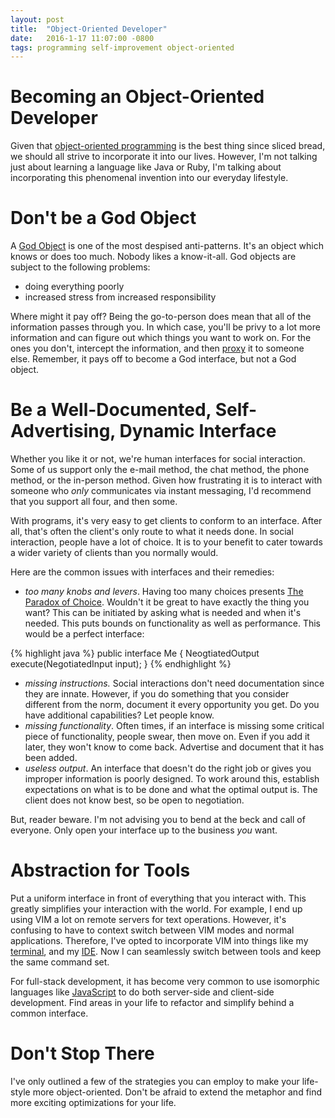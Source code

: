 ```yaml
---
layout: post
title:  "Object-Oriented Developer"
date:   2016-1-17 11:07:00 -0800
tags: programming self-improvement object-oriented
---
```


# Becoming an Object-Oriented Developer
Given that [object-oriented programming](https://en.wikipedia.org/wiki/Object-oriented_programming) is the best thing since sliced bread, 
we should all strive to incorporate it into our lives. However, I'm not talking just about learning a language like Java or Ruby, I'm talking
about incorporating this phenomenal invention into our everyday lifestyle.

# Don't be a God Object
A [God Object](https://en.wikipedia.org/wiki/God_object) is one of the most despised anti-patterns. It's an object which knows or does too much.
Nobody likes a know-it-all. God objects are subject to the following problems: 

- doing everything poorly
- increased stress from increased responsibility

Where might it pay off? Being the go-to-person does mean that all of the information passes through you. In which case, you'll be privy to
a lot more information and can figure out which things you want to work on. For the ones you don't, intercept the information, and then
[proxy](http://thecodelesscode.com/case/216) it to someone else. Remember, it pays off to become a God interface, but not a God object.

# Be a Well-Documented, Self-Advertising, Dynamic Interface
Whether you like it or not, we're human interfaces for social interaction. Some of us support only the e-mail method, the chat method, 
the phone method, or the in-person method. Given how frustrating it is to interact with someone who *only* communicates via 
instant messaging, I'd recommend that you support all four, and then some.

With programs, it's very easy to get clients to conform to an interface. After all, that's often the client's only route to what it needs done.
In social interaction, people have a lot of choice. It is to your benefit to cater towards a wider variety of clients than you normally would.

Here are the common issues with interfaces and their remedies:

- *too many knobs and levers*. Having too many choices presents [The Paradox of Choice](https://en.wikipedia.org/wiki/The_Paradox_of_Choice).
Wouldn't it be great to have exactly the thing you want? This can be initiated by asking what is needed and when it's needed. This puts bounds on
functionality as well as performance. This would be a perfect interface:

{% highlight java %}
public interface Me {
    NeogtiatedOutput execute(NegotiatedInput input);
}
{% endhighlight %}

- *missing instructions.* Social interactions don't need documentation since they are innate. However, if you do something that
you consider different from the norm, document it every opportunity you get. Do you have additional capabilities? Let people know. 
- *missing functionality*. Often times, if an interface is missing some critical piece of functionality, people swear, then move on.
Even if you add it later, they won't know to come back. Advertise and document that it has been added.
- *useless output*. An interface that doesn't do the right job or gives you improper information is poorly designed. To work around this,
establish expectations on what is to be done and what the optimal output is. The client does not know best, so be open to negotiation.

But, reader beware. I'm not advising you to bend at the beck and call of everyone. Only open your interface up to the business *you* want.

# Abstraction for Tools
Put a uniform interface in front of everything that you interact with. This greatly simplifies your interaction with the world. For example, 
I end up using VIM a lot on remote servers for text operations. However, it's confusing to have to context switch between VIM modes and normal applications.
Therefore, I've opted to incorporate VIM into things like my [terminal](http://vim.wikia.com/wiki/Use_vi_shortcuts_in_terminal), and my 
[IDE](https://github.com/JetBrains/ideavim). Now I can seamlessly switch between tools and keep the same command set. 

For full-stack development, it has become very common to use isomorphic languages like [JavaScript](http://isomorphic.net/) 
to do both server-side and client-side development. Find areas in your life to refactor and simplify behind a common interface.

# Don't Stop There
I've only outlined a few of the strategies you can employ to make your life-style more object-oriented. Don't be afraid to extend
the metaphor and find more exciting optimizations for your life.
